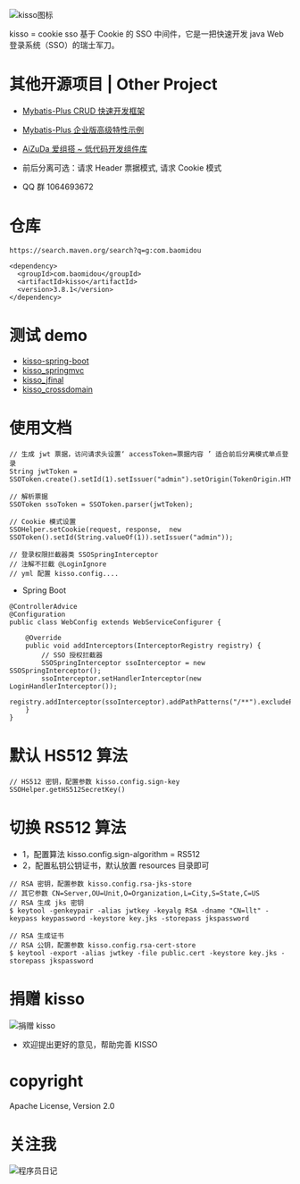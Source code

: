 
![kisso图标](http://git.oschina.net/uploads/images/2015/1122/122054_3b6813fa_12260.png "爱心萝卜 kisso")

kisso  =  cookie sso 基于 Cookie 的 SSO 中间件，它是一把快速开发 java Web 登录系统（SSO）的瑞士军刀。


# 其他开源项目 | Other Project

- [Mybatis-Plus CRUD 快速开发框架](https://gitee.com/baomidou/mybatis-plus)

- [Mybatis-Plus 企业版高级特性示例](https://gitee.com/baomidou/mybatis-mate-examples)

- [AiZuDa 爱组搭 ~ 低代码开发组件库](https://gitee.com/aizuda/aizuda-components)


- 前后分离可选：请求 Header 票据模式, 请求 Cookie 模式

- QQ 群 1064693672

# 仓库
`https://search.maven.org/search?q=g:com.baomidou`

```
<dependency>
  <groupId>com.baomidou</groupId>
  <artifactId>kisso</artifactId>
  <version>3.8.1</version>
</dependency>
```


# 测试 demo

- [kisso-spring-boot](https://gitee.com/baomidou/kisso-spring-boot)
- [kisso_springmvc](https://gitee.com/jobob/kisso_springmvc)
- [kisso_jfinal](https://gitee.com/jobob/kisso_jfinal)
- [kisso_crossdomain](https://gitee.com/jobob/kisso_crossdomain)


# 使用文档

```
// 生成 jwt 票据，访问请求头设置‘ accessToken=票据内容 ’ 适合前后分离模式单点登录
String jwtToken = SSOToken.create().setId(1).setIssuer("admin").setOrigin(TokenOrigin.HTML5).getToken();

// 解析票据
SSOToken ssoToken = SSOToken.parser(jwtToken);

// Cookie 模式设置
SSOHelper.setCookie(request, response,  new SSOToken().setId(String.valueOf(1)).setIssuer("admin"));

// 登录权限拦截器类 SSOSpringInterceptor
// 注解不拦截 @LoginIgnore
// yml 配置 kisso.config....
```

- Spring Boot
```
@ControllerAdvice
@Configuration
public class WebConfig extends WebServiceConfigurer {

    @Override
    public void addInterceptors(InterceptorRegistry registry) {
        // SSO 授权拦截器
        SSOSpringInterceptor ssoInterceptor = new SSOSpringInterceptor();
        ssoInterceptor.setHandlerInterceptor(new LoginHandlerInterceptor());
        registry.addInterceptor(ssoInterceptor).addPathPatterns("/**").excludePathPatterns("/v1/sso/**");
    }
}
```


# 默认 HS512 算法

```
// HS512 密钥，配置参数 kisso.config.sign-key
SSOHelper.getHS512SecretKey()
```

# 切换 RS512 算法

- 1，配置算法 kisso.config.sign-algorithm = RS512
- 2，配置私钥公钥证书，默认放置 resources 目录即可

```
// RSA 密钥，配置参数 kisso.config.rsa-jks-store
// 其它参数 CN=Server,OU=Unit,O=Organization,L=City,S=State,C=US
// RSA 生成 jks 密钥
$ keytool -genkeypair -alias jwtkey -keyalg RSA -dname "CN=llt" -keypass keypassword -keystore key.jks -storepass jkspassword

// RSA 生成证书
// RSA 公钥，配置参数 kisso.config.rsa-cert-store
$ keytool -export -alias jwtkey -file public.cert -keystore key.jks -storepass jkspassword
```


捐赠 kisso
====================

![捐赠 kisso](http://git.oschina.net/uploads/images/2015/1222/211207_0acab44e_12260.png "支持一下kisso")

- 欢迎提出更好的意见，帮助完善 KISSO 

copyright
====================
Apache License, Version 2.0

关注我
====================
![程序员日记](http://git.oschina.net/uploads/images/2016/0121/093728_1bc1658f_12260.png "程序员日记")